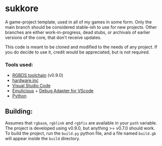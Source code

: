 # sukkore
A game-project template, used in all of my games in some form.
Only the main branch should be considered stable-ish to use for new projects.
Other branches are either work-in-progress, dead stubs, or archivals of earlier versions of the core, that don't receive updates.

This code is meant to be cloned and modified to the needs of any project.
If you do decide to use it, credit would be appreciated, but is not required.

### Tools used:
- [RGBDS toolchain](https://rgbds.gbdev.io) (v0.9.0)
- [hardware.inc](https://github.com/gbdev/hardware.inc)
- [Visual Studio Code](https://code.visualstudio.com/)
- [Emulicious](https://emulicious.net/) + [Debug Adapter for VScode](https://marketplace.visualstudio.com/items?itemName=emulicious.emulicious-debugger)
- [Python](https://www.python.org/)

## Building:
Assumes that `rgbasm`, `rgblink` and `rgbfix` are available in your `path` variable.
The project is developed using v0.9.0, but anything >= v0.7.0 should work.
To build the project, run the `build.py` python file, and a file named `build.gb` will appear inside the `build` directory.
